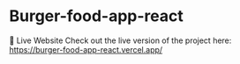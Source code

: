# Burger-food-app-react

🚀 Live Website
Check out the live version of the project here:  https://burger-food-app-react.vercel.app/

